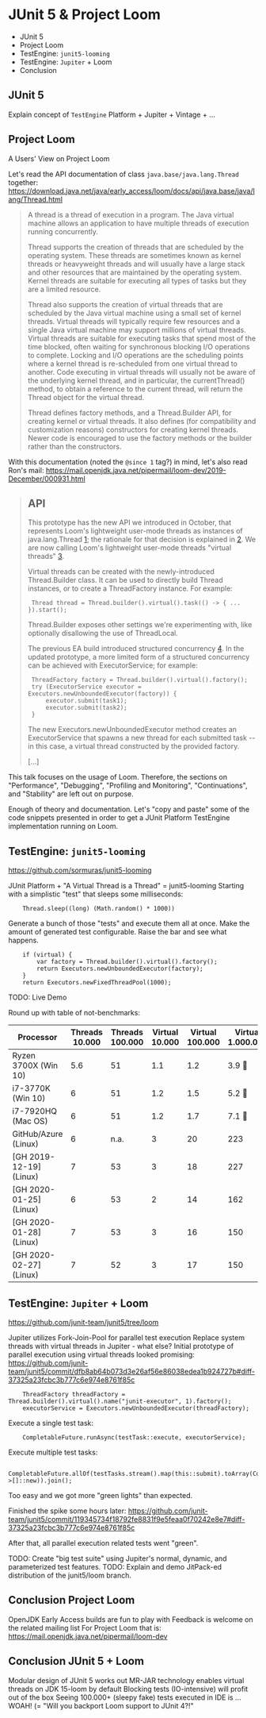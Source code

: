 # JUnit 5 & Project Loom

- JUnit 5
- Project Loom
- TestEngine: `junit5-looming`
- TestEngine: `Jupiter` + Loom
- Conclusion

## JUnit 5

Explain concept of `TestEngine`
Platform + Jupiter + Vintage + ...

## Project Loom

A Users' View on Project Loom

Let's read the API documentation of class `java.base/java.lang.Thread` together:
https://download.java.net/java/early_access/loom/docs/api/java.base/java/lang/Thread.html

> A thread is a thread of execution in a program.
> The Java virtual machine allows an application to have multiple threads of execution running concurrently.
>
> Thread supports the creation of threads that are scheduled by the operating system.
> These threads are sometimes known as kernel threads or heavyweight threads and will usually have a large stack and other resources that are maintained by the operating system.
> Kernel threads are suitable for executing all types of tasks but they are a limited resource.
>
> Thread also supports the creation of virtual threads that are scheduled by the Java virtual machine using a small set of kernel threads.
> Virtual threads will typically require few resources and a single Java virtual machine may support millions of virtual threads.
> Virtual threads are suitable for executing tasks that spend most of the time blocked, often waiting for synchronous blocking I/O operations to complete.
> Locking and I/O operations are the scheduling points where a kernel thread is re-scheduled from one virtual thread to another.
> Code executing in virtual threads will usually not be aware of the underlying kernel thread, and in particular, the currentThread() method, to obtain a reference to the current thread, will return the Thread object for the virtual thread.
>
> Thread defines factory methods, and a Thread.Builder API, for creating kernel or virtual threads.
> It also defines (for compatibility and customization reasons) constructors for creating kernel threads.
> Newer code is encouraged to use the factory methods or the builder rather than the constructors.

With this documentation (noted the `@since 1` tag?) in mind, let's also read Ron's mail:
https://mail.openjdk.java.net/pipermail/loom-dev/2019-December/000931.html

>  API
>  ---
>
>  This prototype has the new API we introduced in October, that represents Loom's
>  lightweight user-mode threads as instances of java.lang.Thread [1]; the
>  rationale for that decision is explained in [2]. We are now calling Loom's
>  lightweight user-mode threads "virtual threads" [3].
>
>  Virtual threads can be created with the newly-introduced Thread.Builder class.
>  It can be used to directly build Thread instances, or to create a ThreadFactory
>  instance. For example:
>
>      Thread thread = Thread.builder().virtual().task(() -> { ... }).start();
>
>  Thread.Builder exposes other settings we're experimenting with, like optionally
>  disallowing the use of ThreadLocal.
>
>  The previous EA build introduced structured concurrency [4]. In the updated
>  prototype, a more limited form of a structured concurrency can be achieved with
>  ExecutorService; for example:
>
>      ThreadFactory factory = Thread.builder().virtual().factory();
>      try (ExecutorService executor = Executors.newUnboundedExecutor(factory)) {
>          executor.submit(task1);
>          executor.submit(task2);
>      }
>
>  The new Executors.newUnboundedExecutor method creates an ExecutorService that
>  spawns a new thread for each submitted task -- in this case, a virtual thread
>  constructed by the provided factory.
>
>  [...]
>
> [1]: https://mail.openjdk.java.net/pipermail/loom-dev/2019-October/000825.html
> [2]: https://mail.openjdk.java.net/pipermail/loom-dev/2019-October/000825.html
> [3]: https://mail.openjdk.java.net/pipermail/loom-dev/2019-November/000864.html
> [4]: https://vorpus.org/blog/notes-on-structured-concurrency-or-go-statement-considered-harmful/

This talk focuses on the usage of Loom.
Therefore, the sections on "Performance", "Debugging", "Profiling and Monitoring", "Continuations", and "Stability" are left out on purpose.

Enough of theory and documentation.
Let's "copy and paste" some of the code snippets presented in order to get a JUnit Platform TestEngine implementation running on Loom.

## TestEngine: `junit5-looming`

https://github.com/sormuras/junit5-looming

JUnit Platform + "A Virtual Thread is a Thread" = junit5-looming
Starting with a simplistic "test" that sleeps some milliseconds:

		Thread.sleep((long) (Math.random() * 1000))

Generate a bunch of those "tests" and execute them all at once.
Make the amount of generated test configurable.
Raise the bar and see what happens.

		if (virtual) {
			var factory = Thread.builder().virtual().factory();
			return Executors.newUnboundedExecutor(factory);
		}
		return Executors.newFixedThreadPool(1000);

TODO: Live Demo

Round up with table of not-benchmarks:

| Processor              | Threads 10.000 | Threads 100.000 | Virtual 10.000 | Virtual 100.000 | Virtual 1.000.000|
|----------------------- |----------------|-----------------|----------------|---------------- |------------------|
| Ryzen 3700X (Win 10)   | 5.6            | 51              | 1.1            | 1.2             | 3.9 :rocket:     |
| i7-3770K (Win 10)      | 6              | 51              | 1.2            | 1.5             | 5.2 :rocket:     |
| i7-7920HQ (Mac OS)     | 6              | 51              | 1.2            | 1.7             | 7.1 :rocket:     |
| GitHub/Azure (Linux)   | 6              | n.a.            | 3              | 20              | 223              |
| [GH 2019-12-19] (Linux)| 7              | 53              | 3              | 18              | 227              |
| [GH 2020-01-25] (Linux)| 6              | 53              | 2              | 14              | 162              |
| [GH 2020-01-28] (Linux)| 7              | 53              | 3              | 16              | 150              |
| [GH 2020-02-27] (Linux)| 7              | 52              | 3              | 17              | 150              |

## TestEngine: `Jupiter` + Loom

https://github.com/junit-team/junit5/tree/loom

Jupiter utilizes Fork-Join-Pool for parallel test execution
Replace system threads with virtual threads in Jupiter - what else?
Initial prototype of parallel execution using virtual threads looked promising:
https://github.com/junit-team/junit5/commit/dfb8ab64b073d3e26af56e86038edea1b924727b#diff-37325a23fcbc3b777c6e974e8761f85c

		ThreadFactory threadFactory = Thread.builder().virtual().name("junit-executor", 1).factory();
		executorService = Executors.newUnboundedExecutor(threadFactory);

Execute a single test task:

		CompletableFuture.runAsync(testTask::execute, executorService);

Execute multiple test tasks:

		CompletableFuture.allOf(testTasks.stream().map(this::submit).toArray(CompletableFuture<?>[]::new)).join();

Too easy and we got more "green lights" than expected.

Finished the spike some hours later:
https://github.com/junit-team/junit5/commit/119345734f18792fe8831f9e5feaa0f70242e8e7#diff-37325a23fcbc3b777c6e974e8761f85c

After that, all parallel execution related tests went "green".

TODO: Create "big test suite" using Jupiter's normal, dynamic, and parameterized test features.
TODO: Explain and demo JitPack-ed distribution of the junit5/loom branch.

## Conclusion Project Loom

OpenJDK Early Access builds are fun to play with
Feedback is welcome on the related mailing list
For Project Loom that is: https://mail.openjdk.java.net/pipermail/loom-dev

## Conclusion JUnit 5 + Loom

Modular design of JUnit 5 works out
MR-JAR technology enables virtual threads on JDK 15-loom by default
Blocking tests (IO-intensive) will profit out of the box
Seeing 100.000+ (sleepy fake) tests executed in IDE is ... WOAH! (=
"Will you backport Loom support to JUnit 4?!"
